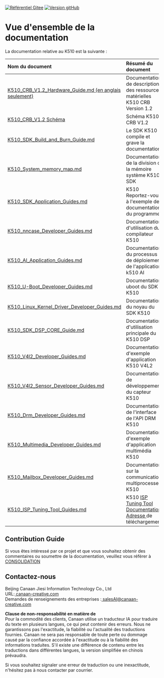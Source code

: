 [![Référentiel Gitee](https://img.shields.io/badge/gitee-repository-blue?logo=gitee&style=plastic)](https://gitee.com/kendryte/k510_docs)
 [![Version gitHub](https://img.shields.io/github/v/release/kendryte/k510_docs?color=brightgreen&display_name=tag&logo=github&style=plastic)](https://github.com/kendryte/k510_docs/releases)

# Vue d'ensemble de la documentation

La documentation relative au K510 est la suivante :

| Nom du document | Résumé du document |
| :-- | :-- |
| [K510_CRB_V1.2_Hardware_Guide.md (en anglais seulement)](K510_CRB_V1.2_Hardware_Guide.md) | Documentation de description des ressources matérielles K510 CRB Version 1.2 |
| [K510_CRB_V1.2 Schéma](https://github.com/kendryte/k510_docs/releases/download/v1.5/K510_CRB_Schematic.zip) | Schéma K510 CRB V1.2|
| [K510_SDK_Build_and_Burn_Guide.md](K510_SDK_Build_and_Burn_Guide.md) | Le SDK K510 compile et grave la documentation |
| [K510_System_memory_map.md](K510_System_memory_map.md) | Documentation de la division de la mémoire système K510 SDK |
| [K510_SDK_Application_Guides.md](K510_SDK_Application_Guides.md) | K510 Reportez-vous à l'exemple de documentation du programme |
| [K510_nncase_Developer_Guides.md](K510_nncase_Developer_Guides.md) | Documentation d'utilisation du compilateur K510 |
| [K510_AI_Application_Guides.md](K510_AI_Application_Guides.md) | Documentation du processus de déploiement de l'application k510 AI |
| [K510_U-Boot_Developer_Guides.md](K510_U-Boot_Developer_Guides.md) | Documentation uboot du SDK K510 |
| [K510_Linux_Kernel_Driver_Developer_Guides.md](K510_Linux_Kernel_Driver_Developer_Guides.md) | Documentation du noyau du SDK K510 |
| [K510_SDK_DSP_CORE_Guide.md](K510_SDK_DSP_CORE_Guide.md) | Documentation d'utilisation principale du K510 DSP |
| [K510_V4l2_Developer_Guides.md](K510_V4l2_Developer_Guides.md) | Documentation d'exemple d'application K510 V4L2 |
| [K510_V4l2_Sensor_Developer_Guides.md](K510_V4l2_Sensor_Developer_Guides.md) | Documentation de développement du capteur K510 |
| [K510_Drm_Developer_Guides.md](K510_Drm_Developer_Guides.md) | Documentation de l'interface de l'API DRM K510 |
| [K510_Multimedia_Developer_Guides.md](K510_Multimedia_Developer_Guides.md) | Documentation d'exemple d'application multimédia K510 |
| [K510_Mailbox_Developer_Guides.md](K510_Mailbox_Developer_Guides.md) | Documentation sur la communication multiprocesseur K510 |
| [K510_ISP_Tuning_Tool_Guides.md](K510_ISP_Tuning_Tool_Guides.md) |K510   [ ISP Tuning Tool Documentation Adresse ](https://github.com/kendryte/k510_isp_tuning_tool/releases)de téléchargement|

## Contribution Guide

Si vous êtes intéressé par ce projet et que vous souhaitez obtenir des commentaires ou soumettre de la documentation, veuillez vous référer à[ CONSOLIDATION](.github/CONTRIBUTING.md)

## Contactez-nous

Beijing Canaan Jiesi Information Technology Co., Ltd  
URL:[ canaan-creative.com](https://canaan-creative.com/)  
Demandes de renseignements des entreprises :[ salesAI@canaan-creative.com](mailto:salesAI@canaan-creative.com)

**Clause de non-responsabilité en matière de**  
Pour la commodité des clients, Canaan utilise un traducteur IA pour traduire du texte en plusieurs langues, ce qui peut contenir des erreurs. Nous ne garantissons pas l'exactitude, la fiabilité ou l'actualité des traductions fournies. Canaan ne sera pas responsable de toute perte ou dommage causé par la confiance accordée à l'exactitude ou à la fiabilité des informations traduites. S'il existe une différence de contenu entre les traductions dans différentes langues, la version simplifiée en chinois prévaudra. 

Si vous souhaitez signaler une erreur de traduction ou une inexactitude, n'hésitez pas à nous contacter par courrier.
